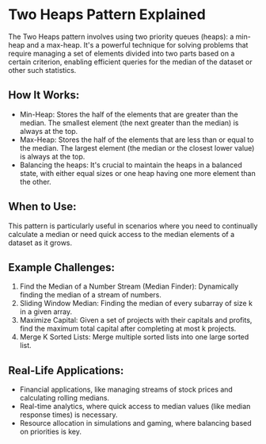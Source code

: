 # Two Heaps Pattern Explained
The Two Heaps pattern involves using two priority queues (heaps): a min-heap and a max-heap. It's a powerful technique for solving problems that require managing a set of elements divided into two parts based on a certain criterion, enabling efficient queries for the median of the dataset or other such statistics.

## How It Works:
* Min-Heap: Stores the half of the elements that are greater than the median. The smallest element (the next greater than the median) is always at the top.
* Max-Heap: Stores the half of the elements that are less than or equal to the median. The largest element (the median or the closest lower value) is always at the top.
* Balancing the heaps: It's crucial to maintain the heaps in a balanced state, with either equal sizes or one heap having one more element than the other.

## When to Use:
This pattern is particularly useful in scenarios where you need to continually calculate a median or need quick access to the median elements of a dataset as it grows.

## Example Challenges:
1. Find the Median of a Number Stream (Median Finder): Dynamically finding the median of a stream of numbers.
2. Sliding Window Median: Finding the median of every subarray of size k in a given array.
3. Maximize Capital: Given a set of projects with their capitals and profits, find the maximum total capital after completing at most k projects.
4. Merge K Sorted Lists: Merge multiple sorted lists into one large sorted list.

## Real-Life Applications:
* Financial applications, like managing streams of stock prices and calculating rolling medians.
* Real-time analytics, where quick access to median values (like median response times) is necessary.
* Resource allocation in simulations and gaming, where balancing based on priorities is key.